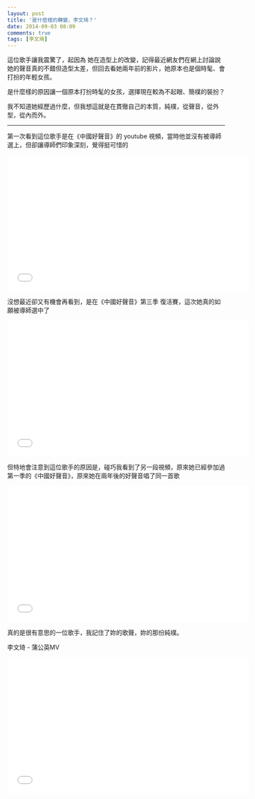 ```yaml
---
layout: post
title: '是什麼樣的轉變，李文琦？'
date: 2014-09-03 08:09
comments: true
tags: [李文琦]
---
```

這位歌手讓我震驚了，起因為 她在造型上的改變，記得最近網友們在網上討論說她的聲音真的不錯但造型太差，但回去看她兩年前的影片，她原本也是個時髦、會打扮的年輕女孩。

是什麼樣的原因讓一個原本打扮時髦的女孩，選擇現在較為不起眼、簡樸的裝扮？

我不知道她經歷過什麼，但我想這就是在貫徹自己的本質，純樸，從聲音，從外型，從內而外。

---

第一次看到這位歌手是在《中國好聲音》的 youtube 視頻，當時他並沒有被導師選上，但卻讓導師們印象深刻，覺得挺可惜的

<iframe width="560" height="315" src="//www.youtube.com/embed/6bkSKihPc4E" frameborder="0" allowfullscreen></iframe>

沒想最近卻又有機會再看到，是在《中國好聲音》第三季 復活賽，這次她真的如願被導師選中了

<iframe width="560" height="315" src="//www.youtube.com/embed/uJohn-N0M6M" frameborder="0" allowfullscreen></iframe>

但特地會注意到這位歌手的原因是，碰巧我看到了另一段視頻，原來她已經參加過第一季的《中國好聲音》，原來她在兩年後的好聲音唱了同一首歌

<iframe width="560" height="315" src="//www.youtube.com/embed/O_XAyMl65Gk" frameborder="0" allowfullscreen></iframe>

真的是很有意思的一位歌手，我記住了妳的歌聲，妳的那份純樸。

李文琦 - 蒲公英MV

<iframe width="560" height="315" src="//www.youtube.com/embed/FVxD9c58LUo" frameborder="0" allowfullscreen></iframe>
<br />